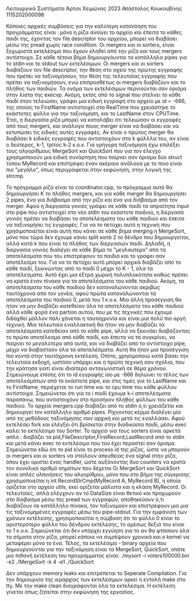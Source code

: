 Λειτουργικά Συστήματα Άρτιοι
Χειμώνας 2023
Απόστολος Κουκουβίνης
1115202000098

Κάποιες αρχικές συμβάσεις για την καλύτερη κατανόηση του προγράμματος είναι : μόνο η ρίζα ανοίγει το αρχείο και έπειτα
το κάθες παιδί της, έχοντας τον file descriptor του αρχείου, μπορεί να  διαβάσει μέσω της pread χωρίς race condition.
Οι mergers και οι sorters, είναι ξεχωριστά εκτελέσιμα που έχουν κληθεί από την ρίζα και τους mergers αντίστοιχα. Σε κάθε
τέτοια βήμα δημιουργόυνται τα κατάλληλα pipes για το stdin και το stdout των εκτελέσιμων. Οι mergers και οι sorters 
διαβάζουν τον file descriptor, την θέση στο αχείο της πρώτης εγγραφής που πρέπει να ταξινομήσουν, την θέση της τελευταίας
εγγραφής που πρέπει να ταξινομήσουν, ενώ επιπροσθέτως οι mergers διαβάζουν και το πλήθος των παιδιών. Τα ονόμα των 
εκτελέσιμων περνιούνται σαν όρισμα στην λίστα της execvp. Ακόμη, εκτός από το signal που στέλνει το κάθε παιδί όταν 
τελειώσει, γράφει μια ειδική εγγραφή στο αρχείο με id = -666, της οποίας το FirstName αντιστοιχεί στο RealTime που 
χρειάστηκε το εκάστοτες φύλλο για την ταξινόμηση, και το LastName στον CPUTime. Έτσι, η διεργασία ρίζα μπορεί να καταλάβει
ότι τελειώσαν οι εγγραφές από τους mergers, και ανάλογα ποιος merger είναι να διαβάσει και να εκτυπώσει τις ειδικές αυτές 
εγγραφές. Αν είναι ο πρώτος merger θα διαβάσει k ειδικές εγγραφές που αντιστοιχόυν στα k φύλλλα του, αν είναι ο δεύτερος,
k-1, τρίτος k-2 κ.ο.κ. Για γρήγορη ταξινόμηση έχω επιλέξει τους αλγορίθμους MergeSort και QuickSort που για τον έλεγχο
χρησιμοποιούν μια ειδική συνάρτηση που παίρνει σαν όρισμα δύο struct τύπου MyRecord και επιστρέφει έναν ακέραιο ανάλογα
με το ποιο είναι πιο "μεγάλο", όπως περιγράφεται στην εκφώνηση, στην λογική της strcmp.


Το πρόγραμμα ρίζα είναι το coordinator.cpp, το πρόγραμμα αυτό θα δημιουργήσει Κ το πλήθος mergers, και για κάθε merger
θα δημιουργήσει 2 pipes, ένα για διάβασμα από την ρίζα και ένα για διάβασμα από τον merger. Αφού η διεργασία γονιός 
γράψει σε κάθε παιδί τα απραίτητα input στο pipe που αντιστοιχεί στο νέο stdin του εκάστοτε παιδιού, η διεργασά γονιός
πρέπει να διαβάσει τα αποτελέσματα του κάθε παιδιού και έπειτα να ταξινομήσει τις εγγραφές. Για να το πετύχει αυτό η 
τεχνική που χρησιμοποιείται είναι αυτή που κάνει σε κάθε βημα merging η MergeSort, μόνο που τώρα δεν έχουμε κάνει split κατά 2 το δένδρο που 
δημιουργείται, αλλά κατά k που είναι το πλήθος των διεργασιών παιδί. Δηλαδή, η διεργασία γονιός διαλέγει σε κάθε βήμα 
το "μεγλαυτερο" από τα αποτελέσματα που του επιστρέφουν τα παιδιά και το γραφει σαν αποτέλεσμα του. Για να το πετύχει 
αυτό μπορεί αρχικά διαβάζει από το κάθε παιδί, ξεκινώντας από το παιδί 0 μέχρι το Κ - 1, όλα τα αποτέλεσματα. Αυτό έχει μια 
έξτρα χωρική πολυπλοκότητα καθώς πρέπει να κρατά έναν πίνακα για τα αποτελέσματα του κάθε παιδιού. Ακόμη, τα 
αποτελέσματα του κάθε παιδιού δεν καταναλώνονται ακριβώς ταυτόχρονα από τον γονέα, αφού πρώτα καταναλώνονται τα 
αποτελέσματα του παιδιού 0, μετά του 1 κ.ο.κ. Μια άλλη προσέγγιση θα ήταν να μην διαβάζει κατεθείαν όλα τα αποτελέσματα
του κάθε παιδιού αλλά κάθε φορά ένα partion αυτού, που με τις τεχνικές που έχουμε διδαχθεί μάλλον πάλι χάνεται η 
ταυτοχρονία και είναι μια πολύ πιο αργή τεχνική. Μια τελευταία εναλλακτική θα ήταν να μην διαβάζει τα αποτελέσματα 
κατεθείαν από το κάθε pipe, αλλά να ξεκινάει διαβάζοντας το πρώτο αποτέλεσμα από κάθε παιδί, και έπειτα να τα συγκρίνει,
να παίρνει το μεγαλύτερο από αυτά, και να διαβάζει από το αντίστοιχο pipe, μέχρι να διαβαστούν όλα τα αποτελέσματα.
Αυτή θα ήταν μια προσέγγιση πιο κοντά στην ταυτόχρονη εκτέλεση. Οπότε, χρησιμοποιώ κατά βάσει την τελευταία εκδοχή, 
ωστόσο υπάρχει και η πρώτη τεχνική σαν σχόλια, που την κράτησα γιατί είναι ιδιαίτερα ανταγωνιστική σε θέμα χρόνου. 
Σημειώνουμε επίσης ότι το id εγγραφής ίσο με -666 δηλώνει το τέλος των αποτελεσμάτων από το εκάστοτε pipe, και στις 
τιμές για το LastName και το FirstName, περιέχεται το run time και το cpu time του κάθε φύλλου αντίστοιχα. Σημειώνεται
ότι για το i παιδί έχουμε k-i αποτελέσματα παραπάνω, που αντιστοιχόυν στο προσήκον πλήθος φύλλων του κάθε παιδιού. To 
αρχείο mergers.cpp διαβάζει από το stdin ό,τι χρειάζεται και δημιουργεί τον κατάλληλο αριθμό pipes. Ρίχνοντας κέρμα 
διαλέγει μία από τις μεθόδους ταξινόμησης σαν αρχική και μετά τις εναλλάσει. Αφού εκτελέσει fork και ελέγξει ότι βρίσκεται
στην διαδικασία παιδί, μέσω exec καλεί το εκτελέσιμο του Sorter. Το αρχείο για τους sorters είναι αρκετά απλό : διαβάζει
τα pid,FileDescriptor,FirstRecord,LastRecord από το stdin και μετά κάνει exec το εκτελέσιμο που του έχει περαστεί σαν όρισμα.
Σημειώνεται εδώ ότι το pid είναι το process id της ρίζας, ώστε να μπορούν οι mergers και οι sorters να στείλουν απευθείας 
ένα signal στην ρίζα, όπου έχει οριστεί ένας handler, ώστε αυξάνοντας δυο counters να κρατά τον συνολικό αριθμό σημάτων που δέχεται
Οι MergeSort και QuickSort είναι απλές υλποιήσεις του αλγορίθμου, μόνο που στο βήμα της σύγκρισης χρησιμοποιείται η 
int RecordStrCmp(MyRecord A, MyRecord B), η οποία ορίζεται στο αρχείο utils, εκεί ορίζεται μάλιστα και η κλάση MyRecord. 
Οι τελευταίες, απλά ελέγχουν αν το DataSize είναι θετικό και προχωρούν στο δίαβασμα μέσω της pread των εγγραφών, 
αποθηκεύουν ό,τι διαβάζουν σε κατάλληλο πίνακα, τον ταξινομούν και επιστρέφουν μια μια τις ταξινομημένες εγγραφές μέσω 
του pipe-stdout. Για την εμφάνιση των χρόνων εκτέλεσης, χρησιμοποιείται η σύμβαση ότι το φύλλο 0 είναι το αριστερότερο
φύλλο του δένδρου εκτέλεσης, το αμέσως δεξιά του είναι το 1 κ.ο.κ. Σημειώνεται ότι δεν υπάρχει εγγύηση για το αν θα φτάσουν
όλα τα σήματα στην ρίζα, μπορεί κάποια να συμπίψουν χρονικά και ο kernel να μεταφέρει μόνο το ένα. Τέλος, τα εκτελέσιμα - binary
αρχεία που δημιουργούνται για την ταξινόμηση είναι τα MergeSort, QuickSort, οπότε μια πιθανή εκτέλεση του προγράμματος είναι: 
./mysort -i voters100000.bin -e2 ./MergeSort -k 4 -e1 ./QuickSort

Δεν υπάρχουν memory leaks και επιτρέπεται το Seperate Compilation.
Για την δημιουργία της ιεραρχίας των εκτελέσιμων αρκεί η εντολή make στο tty.
Με την make clean διαγράφονται όλα τα εκτελέσιμα.
Η εκτέλεση γίνεται όπως ζητείται στην εκφώνηση της εργασίας.
